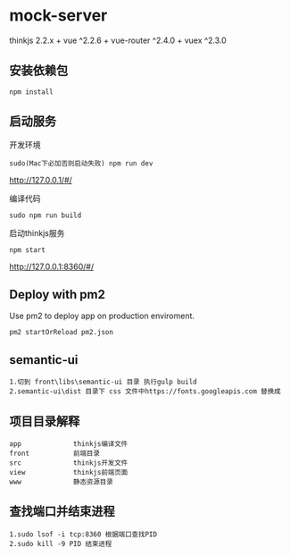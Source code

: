 # mock-server
thinkjs 2.2.x + vue ^2.2.6 + vue-router ^2.4.0 + vuex ^2.3.0

## 安装依赖包

```
npm install
```

## 启动服务

开发环境
```
sudo(Mac下必加否则启动失败) npm run dev
```
http://127.0.0.1/#/

编译代码
```
sudo npm run build
```

启动thinkjs服务
```
npm start
```
http://127.0.0.1:8360/#/

## Deploy with pm2

Use pm2 to deploy app on production enviroment.

```
pm2 startOrReload pm2.json
```

## semantic-ui

```
1.切到 front\libs\semantic-ui 目录 执行gulp build
2.semantic-ui\dist 目录下 css 文件中https://fonts.googleapis.com 替换成
```

## 项目目录解释

```
app             thinkjs编译文件
front           前端目录
src             thinkjs开发文件
view            thinkjs前端页面
www             静态资源目录
```


## 查找端口并结束进程

```
1.sudo lsof -i tcp:8360 根据端口查找PID
2.sudo kill -9 PID 结束进程
```
